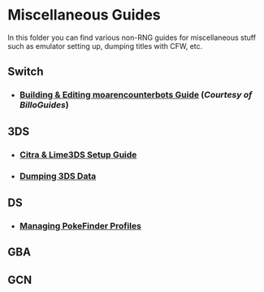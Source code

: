 # Miscellaneous Guides

In this folder you can find various non-RNG guides for miscellaneous stuff such as emulator setting up, dumping titles with CFW, etc.

## Switch
- ### [Building & Editing moarencounterbots Guide](https://billo-guides.github.io/misc/moarencounterbots/) (_Courtesy of BilloGuides_)

## 3DS
- ### [Citra & Lime3DS Setup Guide](https://github.com/Wi-Fi-Labs/Labs-Guides/blob/main/MISC/3DS/CitraSetup.md)
- ### [Dumping 3DS Data](https://github.com/Wi-Fi-Labs/Labs-Guides/blob/main/MISC/3DS/Dumping3DSData.md)

## DS
- ### [Managing PokeFinder Profiles](https://github.com/Wi-Fi-Labs/Labs-Guides/blob/main/MISC/DS/PokeFinderProfiles.md)

## GBA

## GCN


